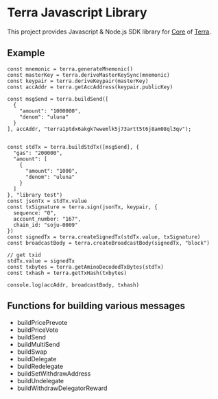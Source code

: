 # Terra Javascript Library
This project provides Javascript & Node.js SDK library for [Core](https://github.com/terra-project/core) of [Terra](https://terra.money).

## Example
```
const mnemonic = terra.generateMnemonic()
const masterKey = terra.deriveMasterKeySync(mnemonic)
const keypair = terra.deriveKeypair(masterKey)
const accAddr = terra.getAccAddress(keypair.publicKey)

const msgSend = terra.buildSend([
  {
    "amount": "1000000",
    "denom": "uluna"
  }
], accAddr, "terra1ptdx6akgk7wwemlk5j73artt5t6j8am08ql3qv");


const stdTx = terra.buildStdTx([msgSend], {
  "gas": "200000",
  "amount": [
    {
      "amount": "1000",
      "denom": "uluna"
    }
  ]
}, "library test")
const jsonTx = stdTx.value
const txSignature = terra.sign(jsonTx, keypair, {
  sequence: "0",
  account_number: "167",
  chain_id: "soju-0009"
})
const signedTx = terra.createSignedTx(stdTx.value, txSignature)
const broadcastBody = terra.createBroadcastBody(signedTx, "block")

// get txid
stdTx.value = signedTx
const txbytes = terra.getAminoDecodedTxBytes(stdTx)
const txhash = terra.getTxHash(txbytes)

console.log(accAddr, broadcastBody, txhash)
```

## Functions for building various messages
* buildPricePrevote
* buildPriceVote
* buildSend
* buildMultiSend
* buildSwap
* buildDelegate
* buildRedelegate
* buildSetWithdrawAddress
* buildUndelegate
* buildWithdrawDelegatorReward
